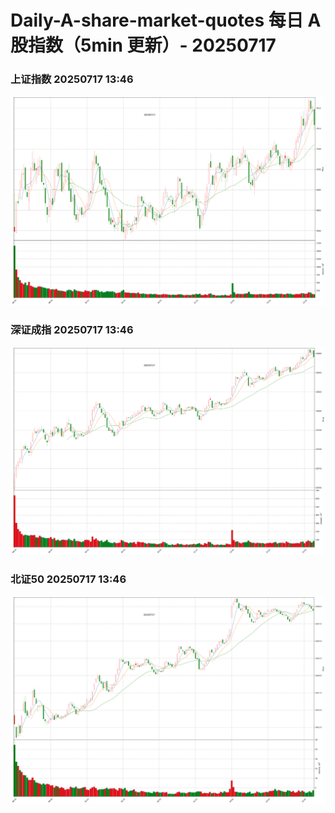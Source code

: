 
# Daily-A-share-market-quotes 每日 A 股指数（5min 更新）- 20250717

### 上证指数 20250717 13:46
![](./fig/2025/7/20250717-sh000001.png)

### 深证成指 20250717 13:46
![](./fig/2025/7/20250717-sz399001.png)

### 北证50 20250717 13:46
![](./fig/2025/7/20250717-bj899050.png)

